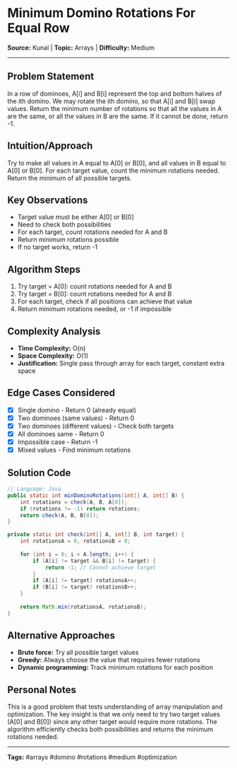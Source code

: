 # Minimum Domino Rotations For Equal Row

**Source:** Kunal | **Topic:** Arrays | **Difficulty:** Medium  

---

## Problem Statement
In a row of dominoes, A[i] and B[i] represent the top and bottom halves of the ith domino. We may rotate the ith domino, so that A[i] and B[i] swap values. Return the minimum number of rotations so that all the values in A are the same, or all the values in B are the same. If it cannot be done, return -1.

## Intuition/Approach
Try to make all values in A equal to A[0] or B[0], and all values in B equal to A[0] or B[0]. For each target value, count the minimum rotations needed. Return the minimum of all possible targets.

## Key Observations
- Target value must be either A[0] or B[0]
- Need to check both possibilities
- For each target, count rotations needed for A and B
- Return minimum rotations possible
- If no target works, return -1

## Algorithm Steps
1. Try target = A[0]: count rotations needed for A and B
2. Try target = B[0]: count rotations needed for A and B
3. For each target, check if all positions can achieve that value
4. Return minimum rotations needed, or -1 if impossible

## Complexity Analysis
- **Time Complexity:** O(n)
- **Space Complexity:** O(1)
- **Justification:** Single pass through array for each target, constant extra space

## Edge Cases Considered
- [x] Single domino - Return 0 (already equal)
- [x] Two dominoes (same values) - Return 0
- [x] Two dominoes (different values) - Check both targets
- [x] All dominoes same - Return 0
- [x] Impossible case - Return -1
- [x] Mixed values - Find minimum rotations

## Solution Code

```java
// Language: Java
public static int minDominoRotations(int[] A, int[] B) {
    int rotations = check(A, B, A[0]);
    if (rotations != -1) return rotations;
    return check(A, B, B[0]);
}

private static int check(int[] A, int[] B, int target) {
    int rotationsA = 0, rotationsB = 0;
    
    for (int i = 0; i < A.length; i++) {
        if (A[i] != target && B[i] != target) {
            return -1; // Cannot achieve target
        }
        if (A[i] != target) rotationsA++;
        if (B[i] != target) rotationsB++;
    }
    
    return Math.min(rotationsA, rotationsB);
}
```

## Alternative Approaches
- **Brute force:** Try all possible target values
- **Greedy:** Always choose the value that requires fewer rotations
- **Dynamic programming:** Track minimum rotations for each position

## Personal Notes
This is a good problem that tests understanding of array manipulation and optimization. The key insight is that we only need to try two target values (A[0] and B[0]) since any other target would require more rotations. The algorithm efficiently checks both possibilities and returns the minimum rotations needed.

---
**Tags:** #arrays #domino #rotations #medium #optimization 